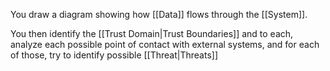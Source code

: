 You draw a diagram showing how [[Data]] flows through the [[System]].

You then identify the [[Trust Domain|Trust Boundaries]] and to each, analyze each possible point of contact with external systems, and for each of those, try to identify possible [[Threat|Threats]]
